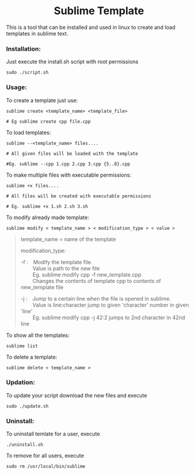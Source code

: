 <h1 align="center"> Sublime Template</h1>

This is a tool that can be installed and used in linux to create and load templates in sublime text.

### Installation:
Just execute the install.sh script with root permissions

```shell
sudo ./script.sh
```
### Usage:
To create a template just use:
```shell
sublime create <template_name> <template_file>

# Eg sublime create cpp file.cpp
```

To load templates:
```shell
sublime --<template_name> files....

# All given files will be loaded with the template

#Eg. sublime --cpp 1.cpp 2.cpp 3.cpp {5..8}.cpp
```

To make multiple files with executable permissions:
```shell
sublime +x files....

# All files will be created with executable permissions

# Eg. sublime +x 1.sh 2.sh 3.sh
```

To modify already made template:
```shell
sublime modify < template_name > < modification_type > < value >
```

> template_name = name of the template
> 
> modification_type:
> 
>	-f :&emsp;Modify the template file.<br>
>	&emsp;&emsp; Value is path to the new file<br>
>	&emsp;&emsp; Eg. sublime modify cpp -f new_template.cpp<br>
>	&emsp;&emsp; Changes the contents of template cpp to contents of new_template file
>
>	-j :&emsp;Jump to a certain line when the file is opened in sublime.<br>
>	&emsp;&emsp; Value is line:character jump to given 'character' number in given 'line'<br>
>	&emsp;&emsp; Eg. sublime modify cpp -j 42:2 jumps to 2nd character in 42nd line

To show all the templates:

```shell
sublime list
```

To delete a template:

```shell
sublime delete < template_name >
```

### Updation:
To update your script download the new files and execute

```shell
sudo ./update.sh
```

### Uninstall:
To uninstall temlate for a user, execute

```shell
./uninstall.sh
```

To remove for all users, execute

```shell
sudo rm /usr/local/bin/sublime
```
